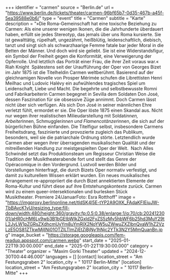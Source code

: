 +++
identifier = "carmen"
source = "Berlin.de"
url = "https://www.berlin.de/tickets/theater/carmen-96bf65b7-0d35-467b-a45f-5ea39588e0b6/"
type = "event"
title = "Carmen"
subtitle = "Karte"
description = "»Die Roma-Gemeinschaft hat eine toxische Beziehung zu Carmen: Als eine unserer wenigen Ikonen, die die Jahrhunderte überdauert haben, erfüllt sie jedes Stereotyp, das jemals über uns Roma kursierte. Sie ist gewalttätig, rüpelhaft, ungezähmt, heißblütig, leidenschaftlich, diebisch, tanzt und singt sich als schwarzhaarige Femme fatale bar jeder Moral in die Betten der Männer. Und doch wird sie geliebt. Sie ist eine Widerstandsfigur, ein Symbol der Freiheit gegen die Konformität, eine Verweigerung der Opferrolle. Und letztlich das Porträt einer Frau, die ihrer Zeit voraus war.« Riah Knight  Spätestens seit der Uraufführung der Oper von Georges Bizet im Jahr 1875 ist die Titelheldin Carmen weltberühmt. Basierend auf der gleichnamigen Novelle von Prosper Mérimée schufen die Librettisten Henri Meilhac und Ludovic Halévy ein aufwühlendes tragisches Spiel um Leidenschaft, Liebe und Macht. Die begehrte und selbstbewusste Romni und Fabrikarbeiterin Carmen begegnet in Sevilla dem Soldaten Don José, dessen Faszination für sie obsessive Züge annimmt. Doch Carmen lässt nicht über sich verfügen. Als sich Don José in seiner männlichen Ehre verletzt fühlt, ermordet er sie. Die Oper löste 1875 einen Skandal aus. Nicht nur wegen ihrer realistischen Milieudarstellung mit Soldat*innen, Arbeiter*innen, Schmuggler*innen und Flamencotänzer*innen, die sich auf der bürgerlichen Bühne einfanden. Die Titelfigur selbst, insbesondere Carmens Freiheitsdrang, faszinierte und provozierte zugleich das Publikum, besonders, weil sie die patriarchale Ordnung störte. Letztendlich wurde Carmen aber wegen ihrer überragenden musikalischen Qualität und der mitreißenden Handlung zur meistgespielten Oper der Welt.  Nach Alles Schwindel setzt das Produktionsteam um Regisseur Christian Weise die Tradition der Musiktheaterabende fort und stellt das Genre der Opéracomique in den Vordergrund. Lustvoll werden Bilder und Vorstellungen hinterfragt, die durch Bizets Oper normativ verfestigt, und damit zu kulturellem Wissen erklärt wurden. Ein neues musikalisches Arrangement re-appropriiert die durch Bizet annektierten Elemente der Roma-Kultur und führt diese auf ihre Entstehungskontexte zurück. Carmen wird zu einem queer-intersektionalen und burlesken Stück Musiktheater. Premiere 24/JanuarFoto: Esra Rotthoff"
image = "https://imgproxy.berlinonline.net/tIdSK4l5E-tYP2A9OXK_FAdaKFIEiuJW-TbBAvcK1yU/resizing_type:fill-down/width:480/height:360/gravity:fp:0.5:0.38/enlarge:1/q:70/cb:2024123001/aHR0cHM6Ly9wb3B1bGEtbWlkZGxld2FyZS5zMy5hbWF6b25hd3MuY29tL2JvLW1pZGRsZXdhcmUvYm8uYmRlX2NoYW5uZWwuZXZlbnQvaW1hZ2VzLzE5OS81ZTkwMjllNi01OTZlLTlmZjEtZjBjNy1hNjc2YTk3N2Y5MmQuanBn.jpg"
image_bucket = "https://storage.googleapis.com/fem-readup.appspot.com/carmen.webp"
start_date = "2025-01-22T19:30:00.000"
end_date = "2025-01-22T19:30:00.000"
category = "Theater"
organizer = "Maxim Gorki Theater"
updated = "2024-12-30T00:44:46.000"
languages = []
[contact]
location_street = "Am Festungsgraben 2"
location_city = " 10117 Berlin-Mitte"
[location]
location_street = "Am Festungsgraben 2"
location_city = " 10117 Berlin-Mitte"
+++